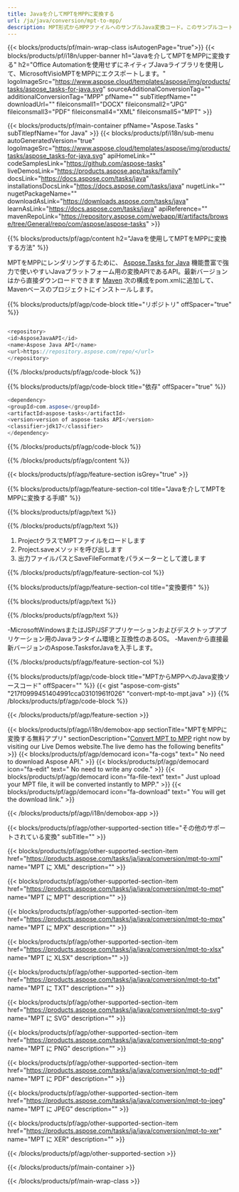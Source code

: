```yaml
---
title: Javaを介してMPTをMPPに変換する 
url: /ja/java/conversion/mpt-to-mpp/ 
description: MPT形式からMPPファイルへのサンプルJava変換コード。このサンプルコードを使用して、WebまたはデスクトップJavaベースのアプリケーション内でMPTをMPPに変換します。
---
```


{{< blocks/products/pf/main-wrap-class isAutogenPage="true">}}
{{< blocks/products/pf/i18n/upper-banner h1="Javaを介してMPTをMPPに変換する" h2="Office Automationを使用せずにネイティブJavaライブラリを使用して、MicrosoftVisioMPTをMPPにエクスポートします。" logoImageSrc="https://www.aspose.cloud/templates/aspose/img/products/tasks/aspose_tasks-for-java.svg" sourceAdditionalConversionTag="" additionalConversionTag="MPP" pfName="" subTitlepfName="" downloadUrl="" fileiconsmall1="DOCX" fileiconsmall2="JPG" fileiconsmall3="PDF" fileiconsmall4="XML" fileiconsmall5="MPT" >}}

{{< blocks/products/pf/main-container pfName="Aspose.Tasks " subTitlepfName="for Java" >}}
{{< blocks/products/pf/i18n/sub-menu autoGeneratedVersion="true" logoImageSrc="https://www.aspose.cloud/templates/aspose/img/products/tasks/aspose_tasks-for-java.svg" apiHomeLink="" codeSamplesLink="https://github.com/aspose-tasks" liveDemosLink="https://products.aspose.app/tasks/family" docsLink="https://docs.aspose.com/tasks/java" installationsDocsLink="https://docs.aspose.com/tasks/java" nugetLink="" nugetPackageName="" downloadAsLink="https://downloads.aspose.com/tasks/java" learnAsLink="https://docs.aspose.com/tasks/java" apiReference="" mavenRepoLink="https://repository.aspose.com/webapp/#/artifacts/browse/tree/General/repo/com/aspose/aspose-tasks" >}}

{{% blocks/products/pf/agp/content h2="Javaを使用してMPTをMPPに変換する方法" %}}

MPTをMPPにレンダリングするために、
 [Aspose.Tasks for Java](https://products.aspose.com/tasks/java)
 機能豊富で強力で使いやすいJavaプラットフォーム用の変換APIであるAPI。最新バージョンはから直接ダウンロードできます
 [Maven](https://repository.aspose.com/webapp/#/artifacts/browse/tree/General/repo/com/aspose/aspose-tasks)
 次の構成をpom.xmlに追加して、Mavenベースのプロジェクトにインストールします。

{{% blocks/products/pf/agp/code-block title="リポジトリ" offSpacer="true" %}}

```cs

<repository>
<id>AsposeJavaAPI</id>
<name>Aspose Java API</name>
<url>https://repository.aspose.com/repo/</url>
</repository>

```

{{% /blocks/products/pf/agp/code-block %}}

{{% blocks/products/pf/agp/code-block title="依存" offSpacer="true" %}}

```cs
<dependency>
<groupId>com.aspose</groupId>
<artifactId>aspose-tasks</artifactId>
<version>version of aspose-tasks API</version>
<classifier>jdk17</classifier>
</dependency>

```

{{% /blocks/products/pf/agp/code-block %}}

{{% /blocks/products/pf/agp/content %}}

{{< blocks/products/pf/agp/feature-section isGrey="true" >}}

{{% blocks/products/pf/agp/feature-section-col title="Javaを介してMPTをMPPに変換する手順" %}}

{{% blocks/products/pf/agp/text %}}

{{% /blocks/products/pf/agp/text %}}

1. ProjectクラスでMPTファイルをロードします
1. Project.saveメソッドを呼び出します
1. 出力ファイルパスとSaveFileFormatをパラメーターとして渡します

{{% /blocks/products/pf/agp/feature-section-col %}}

{{% blocks/products/pf/agp/feature-section-col title="変換要件" %}}

{{% blocks/products/pf/agp/text %}}

{{% /blocks/products/pf/agp/text %}}

-MicrosoftWindowsまたはJSP/JSFアプリケーションおよびデスクトップアプリケーション用のJavaランタイム環境と互換性のあるOS。
-Mavenから直接最新バージョンのAspose.TasksforJavaを入手します。

{{% /blocks/products/pf/agp/feature-section-col %}}

{{% blocks/products/pf/agp/code-block title="MPTからMPPへのJava変換ソースコード" offSpacer="" %}}
{{< gist "aspose-com-gists" "217f0999451404991cca03101961f026" "convert-mpt-to-mpt.java" >}}
{{% /blocks/products/pf/agp/code-block %}}

{{< /blocks/products/pf/agp/feature-section >}}

<!-- aboutfile Starts -->

{{< blocks/products/pf/agp/i18n/demobox-app sectionTitle="MPTをMPPに変換する無料アプリ" sectionDescription="[Convert MPT to MPP](https://products.aspose.app/tasks/conversion/mpt-to-mpp) right now by visiting our Live Demos website.The live demo has the following benefits" >}}
        {{< blocks/products/pf/agp/democard icon="fa-cogs" text=" No need to download Aspose API." >}}
        {{< blocks/products/pf/agp/democard icon="fa-edit" text=" No need to write any code." >}}
        {{< blocks/products/pf/agp/democard icon="fa-file-text" text=" Just upload your MPT file, it will be converted instantly to MPP." >}}
        {{< blocks/products/pf/agp/democard icon="fa-download" text=" You will get the download link." >}}

{{< /blocks/products/pf/agp/i18n/demobox-app >}}

<!-- aboutfile Ends -->

{{< blocks/products/pf/agp/other-supported-section title="その他のサポートされている変換" subTitle="" >}}

{{< blocks/products/pf/agp/other-supported-section-item href="https://products.aspose.com/tasks/ja/java/conversion/mpt-to-xml" name="MPT に XML" description="" >}}

{{< blocks/products/pf/agp/other-supported-section-item href="https://products.aspose.com/tasks/ja/java/conversion/mpt-to-mpt" name="MPT に MPT" description="" >}}

{{< blocks/products/pf/agp/other-supported-section-item href="https://products.aspose.com/tasks/ja/java/conversion/mpt-to-mpx" name="MPT に MPX" description="" >}}

{{< blocks/products/pf/agp/other-supported-section-item href="https://products.aspose.com/tasks/ja/java/conversion/mpt-to-xlsx" name="MPT に XLSX" description="" >}}

{{< blocks/products/pf/agp/other-supported-section-item href="https://products.aspose.com/tasks/ja/java/conversion/mpt-to-txt" name="MPT に TXT" description="" >}}

{{< blocks/products/pf/agp/other-supported-section-item href="https://products.aspose.com/tasks/ja/java/conversion/mpt-to-svg" name="MPT に SVG" description="" >}}

{{< blocks/products/pf/agp/other-supported-section-item href="https://products.aspose.com/tasks/ja/java/conversion/mpt-to-png" name="MPT に PNG" description="" >}}

{{< blocks/products/pf/agp/other-supported-section-item href="https://products.aspose.com/tasks/ja/java/conversion/mpt-to-pdf" name="MPT に PDF" description="" >}}

{{< blocks/products/pf/agp/other-supported-section-item href="https://products.aspose.com/tasks/ja/java/conversion/mpt-to-jpeg" name="MPT に JPEG" description="" >}}

{{< blocks/products/pf/agp/other-supported-section-item href="https://products.aspose.com/tasks/ja/java/conversion/mpt-to-xer" name="MPT に XER" description="" >}}



{{< /blocks/products/pf/agp/other-supported-section >}}

{{< /blocks/products/pf/main-container >}}
    
{{< /blocks/products/pf/main-wrap-class >}}